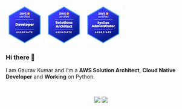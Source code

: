 <p float="left">
  <img src="aws-certified-developer-associate(1).png" width="100" />
  <img src="aws-certified-solutions-architect-associate.png" width="100" /> 
  <img src="aws-certified-sysops-administrator-associate.png" width="100" />
</p>

### Hi there 🍁

I am Gaurav Kumar and I'm a **AWS Solution Architect**, **Cloud Native Developer** and **Working** on Python.

<br>

<p align = "center">
  <img src = "https://github-readme-stats.vercel.app/api?username=gk110&show_icons=true&" width = 400>
  <img src = "https://github-readme-streak-stats.herokuapp.com?user=gk110&hide_border=true" width = 400>
</p>
